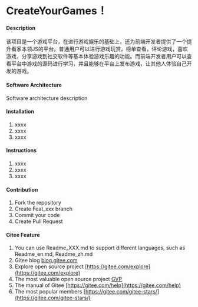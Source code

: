 # CreateYourGames！

#### Description
该项目是一个游戏平台，在进行游戏娱乐的基础上，还为前端开发者提供了一个提升看家本领JS的平台。普通用户可以进行游戏玩赏，榜单查看，评论游戏，喜欢游戏，分享游戏到社交软件等基本体验游戏乐趣的功能。而前端开发者用户可以查看平台中游戏的源码进行学习，并且能够在平台上发布游戏，让其他人体验自己开发的游戏。

#### Software Architecture
Software architecture description

#### Installation

1. xxxx
2. xxxx
3. xxxx

#### Instructions

1. xxxx
2. xxxx
3. xxxx

#### Contribution

1. Fork the repository
2. Create Feat_xxx branch
3. Commit your code
4. Create Pull Request


#### Gitee Feature

1. You can use Readme\_XXX.md to support different languages, such as Readme\_en.md, Readme\_zh.md
2. Gitee blog [blog.gitee.com](https://blog.gitee.com)
3. Explore open source project [https://gitee.com/explore](https://gitee.com/explore)
4. The most valuable open source project [GVP](https://gitee.com/gvp)
5. The manual of Gitee [https://gitee.com/help](https://gitee.com/help)
6. The most popular members  [https://gitee.com/gitee-stars/](https://gitee.com/gitee-stars/)